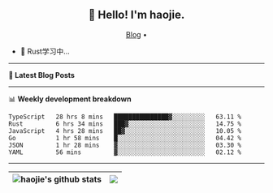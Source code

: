<h2 align="center">👋 Hello! I'm haojie.</h2>
<p align="center">
  <a href="https://aoyouer.com">Blog</a> •
</p>


- 🔭 Rust学习中...


-------

**📝 Latest Blog Posts**


-------

📊 **Weekly development breakdown**
<!--START_SECTION:waka-->

```text
TypeScript   28 hrs 8 mins   ███████████████▓░░░░░░░░░   63.11 %
Rust         6 hrs 34 mins   ███▓░░░░░░░░░░░░░░░░░░░░░   14.75 %
JavaScript   4 hrs 28 mins   ██▓░░░░░░░░░░░░░░░░░░░░░░   10.05 %
Go           1 hr 58 mins    █░░░░░░░░░░░░░░░░░░░░░░░░   04.42 %
JSON         1 hr 28 mins    ▓░░░░░░░░░░░░░░░░░░░░░░░░   03.30 %
YAML         56 mins         ▓░░░░░░░░░░░░░░░░░░░░░░░░   02.12 %
```

<!--END_SECTION:waka-->

-------



| <img align="center" src="https://github-readme-stats.vercel.app/api?username=haojie06&show_icons=true&theme=graywhite&show_icons=true&count_private=true&include_all_commits=true&hide_border=true" alt="haojie's github stats" /> | <img align="center" src="https://github-readme-stats.vercel.app/api/top-langs/?username=haojie06&layout=compact&theme=graywhite&hide_border=true&hide=css,html" /> |
| ------------- | ------------- |


